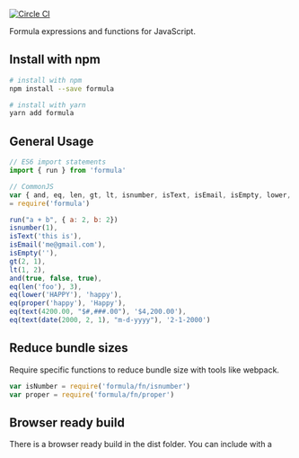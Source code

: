 [![Circle CI](https://circleci.com/gh/formula/formula.svg?style=svg)](https://circleci.com/gh/formula/formula)

Formula expressions and functions for JavaScript.

## Install with npm

```sh
# install with npm
npm install --save formula

# install with yarn
yarn add formula
```

## General Usage

```js
// ES6 import statements
import { run } from 'formula'

// CommonJS
var { and, eq, len, gt, lt, isnumber, isText, isEmail, isEmpty, lower, proper, text, date}
= require('formula')

run("a + b", { a: 2, b: 2})
isnumber(1),
isText('this is'),
isEmail('me@gmail.com'),
isEmpty(''),
gt(2, 1),
lt(1, 2),
and(true, false, true),
eq(len('foo'), 3),
eq(lower('HAPPY'), 'happy'),
eq(proper('happy'), 'Happy'),
eq(text(4200.00, "$#,###.00"), '$4,200.00'),
eq(text(date(2000, 2, 1), "m-d-yyyy"), '2-1-2000')
```

## Reduce bundle sizes

Require specific functions to reduce bundle size with tools like webpack.

```js
var isNumber = require('formula/fn/isnumber')
var proper = require('formula/fn/proper')
```

## Browser ready build

There is a browser ready build in the dist folder. You can include with a <script> tag. It uses `formula` as the namespace.
